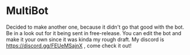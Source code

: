 # MultiBot
Decided to make another one, because it didn't go that good with the bot. Be in a look out for it being sent in free-release. You can edit the bot and make it your own since it was kinda my rough draft. My discord is https://discord.gg/FEUeMSajnX , come check it out!
